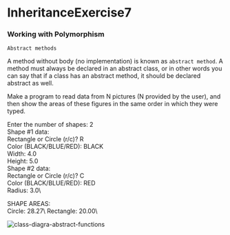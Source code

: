 # InheritanceExercise7

### Working with Polymorphism 

`Abstract methods`

A method without body (no implementation) is known as `abstract method`. A method must always be declared in an abstract class, or in other words you can say that if a class has an abstract method, it should be declared abstract as well.


Make a program to read data from N pictures (N provided by the user), and then show the areas of these figures in the same order in which they were typed.

Enter the number of shapes: 2\
Shape #1 data:\
Rectangle or Circle (r/c)? R\
Color (BLACK/BLUE/RED): BLACK\
Width: 4.0\
Height: 5.0\
Shape #2 data:\
Rectangle or Circle (r/c)? C\
Color (BLACK/BLUE/RED): RED\
Radius: 3.0\

SHAPE AREAS:\
Circle: 28.27\ 
Rectangle: 20.00\ 



![class-diagra-abstract-functions](https://user-images.githubusercontent.com/22635013/130622677-c7cc3577-096f-4b7a-b057-67c6bfe586d7.png)

